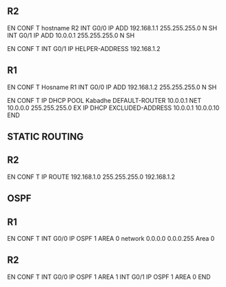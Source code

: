 R2
--
EN
CONF T
hostname R2
INT G0/0
IP ADD 192.168.1.1 255.255.255.0
N SH
INT G0/1
IP ADD 10.0.0.1 255.255.255.0
N SH

EN
CONF T
INT G0/1
IP HELPER-ADDRESS 192.168.1.2

R1
--
EN
CONF T
Hosname R1
INT G0/0
IP ADD 192.168.1.2 255.255.255.0
N SH


EN
CONF T
IP DHCP POOL Kabadhe
DEFAULT-ROUTER 10.0.0.1
NET 10.0.0.0 255.255.255.0
EX
IP DHCP EXCLUDED-ADDRESS 10.0.0.1 10.0.0.10
END

STATIC ROUTING
--------------
R2
--
EN 
CONF T
IP ROUTE 192.168.1.0 255.255.255.0 192.168.1.2

OSPF
----
R1
---
EN
CONF T
INT G0/0
IP OSPF 1 AREA 0
network 0.0.0.0 0.0.0.255 Area 0

R2
--
EN
CONF T
INT G0/0
IP OSPF 1 AREA 1
INT G0/1
IP OSPF 1 AREA 0
END


